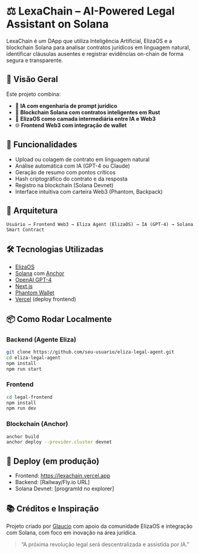 # ⚖️ LexaChain – AI-Powered Legal Assistant on Solana

LexaChain é um DApp que utiliza Inteligência Artificial, ElizaOS e a blockchain Solana para analisar contratos jurídicos em linguagem natural, identificar cláusulas ausentes e registrar evidências on-chain de forma segura e transparente.

## 🚀 Visão Geral

Este projeto combina:
- 🧠 **IA com engenharia de prompt jurídico**
- 🔐 **Blockchain Solana com contratos inteligentes em Rust**
- 🧩 **ElizaOS como camada intermediária entre IA e Web3**
- 🌐 **Frontend Web3 com integração de wallet**

## 📌 Funcionalidades

- Upload ou colagem de contrato em linguagem natural
- Análise automática com IA (GPT-4 ou Claude)
- Geração de resumo com pontos críticos
- Hash criptográfico do contrato e da resposta
- Registro na blockchain (Solana Devnet)
- Interface intuitiva com carteira Web3 (Phantom, Backpack)

## 🧱 Arquitetura

```plaintext
Usuário → Frontend Web3 → Eliza Agent (ElizaOS) → IA (GPT-4) → Solana Smart Contract
```

## 🛠️ Tecnologias Utilizadas

- [ElizaOS](https://elizaos.com)
- [Solana](https://solana.com/) com [Anchor](https://book.anchor-lang.com/)
- [OpenAI GPT-4](https://openai.com)
- [Next.js](https://nextjs.org/)
- [Phantom Wallet](https://phantom.app/)
- [Vercel](https://vercel.com) (deploy frontend)

## 📦 Como Rodar Localmente

### Backend (Agente Eliza)
```bash
git clone https://github.com/seu-usuario/eliza-legal-agent.git
cd eliza-legal-agent
npm install
npm run start
```

### Frontend
```bash
cd legal-frontend
npm install
npm run dev
```

### Blockchain (Anchor)
```bash
anchor build
anchor deploy --provider.cluster devnet
```

## 🔐 Deploy (em produção)
- Frontend: https://lexachain.vercel.app
- Backend: [Railway/Fly.io URL]
- Solana Devnet: [programId no explorer]

## 📚 Créditos e Inspiração

Projeto criado por [Glaucio](https://github.com/teu-usuario) com apoio da comunidade ElizaOS e integração com Solana, com foco em inovação na área jurídica.

> “A próxima revolução legal será descentralizada e assistida por IA.”
